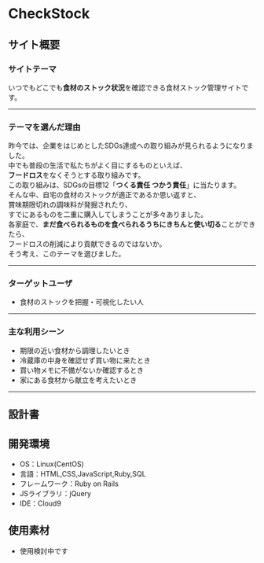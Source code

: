 # CheckStock

## サイト概要
### サイトテーマ
いつでもどこでも**食材のストック状況**を確認できる食材ストック管理サイトです。
***
### テーマを選んだ理由
昨今では、企業をはじめとしたSDGs達成への取り組みが見られるようになりました。<br>
中でも普段の生活で私たちがよく目にするものといえば、<br>
**フードロス**をなくそうとする取り組みです。<br>
この取り組みは、SDGsの目標12「**つくる責任 つかう責任**」に当たります。<br>
そんな中、自宅の食材のストックが適正であるか思い返すと、<br>
賞味期限切れの調味料が発掘されたり、<br>
すでにあるものを二重に購入してしまうことが多々ありました。<br>
各家庭で、**まだ食べられるものを食べられるうちにきちんと使い切る**ことができたら、<br>
フードロスの削減により貢献できるのではないか。<br>
そう考え、このテーマを選びました。
***
### ターゲットユーザ
- 食材のストックを把握・可視化したい人

***
### 主な利用シーン
- 期限の近い食材から調理したいとき
- 冷蔵庫の中身を確認せず買い物に来たとき
- 買い物メモに不備がないか確認するとき
- 家にある食材から献立を考えたいとき

***
## 設計書


## 開発環境
- OS：Linux(CentOS)
- 言語：HTML,CSS,JavaScript,Ruby,SQL
- フレームワーク：Ruby on Rails
- JSライブラリ：jQuery
- IDE：Cloud9

## 使用素材
- 使用検討中です